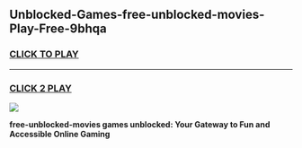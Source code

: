 
## Unblocked-Games-free-unblocked-movies-Play-Free-9bhqa
<h3>
<a href="https://premium76.site?title=free-unblocked-movies&ref=10A">CLICK TO PLAY</a></h3>
<hr>

<h3>
<a href="https://premium76.site?title=free-unblocked-movies&ref=10A">CLICK 2 PLAY</a>
  
</h3>

<a href="https://premium76.site?title=free-unblocked-movies&ref=10A"><img src="https://clearcache.store/games.png"></a>


**free-unblocked-movies games unblocked: Your Gateway to Fun and Accessible Online Gaming**
